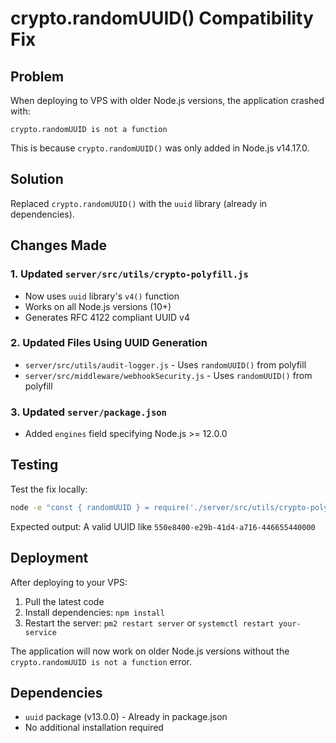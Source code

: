 # crypto.randomUUID() Compatibility Fix

## Problem
When deploying to VPS with older Node.js versions, the application crashed with:
```
crypto.randomUUID is not a function
```

This is because `crypto.randomUUID()` was only added in Node.js v14.17.0.

## Solution
Replaced `crypto.randomUUID()` with the `uuid` library (already in dependencies).

## Changes Made

### 1. Updated `server/src/utils/crypto-polyfill.js`
- Now uses `uuid` library's `v4()` function
- Works on all Node.js versions (10+)
- Generates RFC 4122 compliant UUID v4

### 2. Updated Files Using UUID Generation
- `server/src/utils/audit-logger.js` - Uses `randomUUID()` from polyfill
- `server/src/middleware/webhookSecurity.js` - Uses `randomUUID()` from polyfill

### 3. Updated `server/package.json`
- Added `engines` field specifying Node.js >= 12.0.0

## Testing

Test the fix locally:
```bash
node -e "const { randomUUID } = require('./server/src/utils/crypto-polyfill'); console.log(randomUUID());"
```

Expected output: A valid UUID like `550e8400-e29b-41d4-a716-446655440000`

## Deployment

After deploying to your VPS:

1. Pull the latest code
2. Install dependencies: `npm install`
3. Restart the server: `pm2 restart server` or `systemctl restart your-service`

The application will now work on older Node.js versions without the `crypto.randomUUID is not a function` error.

## Dependencies
- `uuid` package (v13.0.0) - Already in package.json
- No additional installation required
